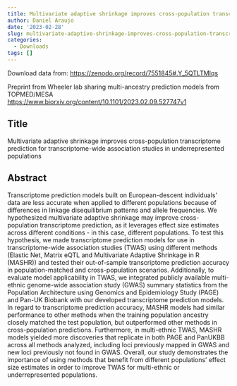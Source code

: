 ```yaml
---
title: Multivariate adaptive shrinkage improves cross-population transcriptome prediction
author: Daniel Araujo
date: '2023-02-28'
slug: multivariate-adaptive-shrinkage-improves-cross-population-transcriptome-prediction
categories:
  - Downloads
tags: []
---
```


Download data from: https://zenodo.org/record/7551845#.Y_5QTLTMIqs

Preprint from Wheeler lab sharing multi-ancestry prediction models from TOPMED/MESA  https://www.biorxiv.org/content/10.1101/2023.02.09.527747v1

## Title

Multivariate adaptive shrinkage improves cross-population transcriptome prediction for transcriptome-wide association studies in underrepresented populations

## Abstract

Transcriptome prediction models built on European-descent individuals' data are less accurate when applied to different populations because of differences in linkage disequilibrium patterns and allele frequencies. We hypothesized multivariate adaptive shrinkage may improve cross-population transcriptome prediction, as it leverages effect size estimates across different conditions - in this case, different populations. To test this hypothesis, we made transcriptome prediction models for use in transcriptome-wide association studies (TWAS) using different methods (Elastic Net, Matrix eQTL and Multivariate Adaptive Shrinkage in R (MASHR)) and tested their out-of-sample transcriptome prediction accuracy in population-matched and cross-population scenarios. Additionally, to evaluate model applicability in TWAS, we integrated publicly available multi-ethnic genome-wide association study (GWAS) summary statistics from the Population Architecture using Genomics and Epidemiology Study (PAGE) and Pan-UK Biobank with our developed transcriptome prediction models. In regard to transcriptome prediction accuracy, MASHR models had similar performance to other methods when the training population ancestry closely matched the test population, but outperformed other methods in cross-population predictions. Furthermore, in multi-ethnic TWAS, MASHR models yielded more discoveries that replicate in both PAGE and PanUKBB across all methods analyzed, including loci previously mapped in GWAS and new loci previously not found in GWAS. Overall, our study demonstrates the importance of using methods that benefit from different populations’ effect size estimates in order to improve TWAS for multi-ethnic or underrepresented populations.